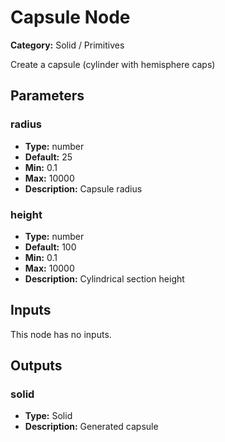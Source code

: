 
# Capsule Node

**Category:** Solid / Primitives

Create a capsule (cylinder with hemisphere caps)

## Parameters


### radius
- **Type:** number
- **Default:** 25
- **Min:** 0.1
- **Max:** 10000
- **Description:** Capsule radius


### height
- **Type:** number
- **Default:** 100
- **Min:** 0.1
- **Max:** 10000
- **Description:** Cylindrical section height


## Inputs

This node has no inputs.

## Outputs


### solid
- **Type:** Solid
- **Description:** Generated capsule



